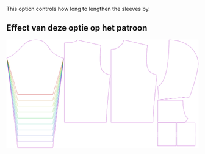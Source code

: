 
This option controls how long to lengthen the sleeves by.


## Effect van deze optie op het patroon
![This image shows the effect of this option by superimposing several variants that have a different value for this option](huey_sleevelengthbonus_sample.svg "Effect of this option on the pattern")
